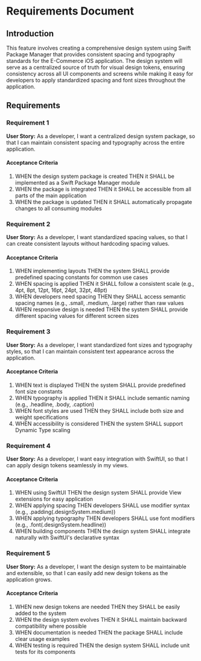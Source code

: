 # Requirements Document

## Introduction

This feature involves creating a comprehensive design system using Swift Package Manager that provides consistent spacing and typography standards for the E-Commerce iOS application. The design system will serve as a centralized source of truth for visual design tokens, ensuring consistency across all UI components and screens while making it easy for developers to apply standardized spacing and font sizes throughout the application.

## Requirements

### Requirement 1

**User Story:** As a developer, I want a centralized design system package, so that I can maintain consistent spacing and typography across the entire application.

#### Acceptance Criteria

1. WHEN the design system package is created THEN it SHALL be implemented as a Swift Package Manager module
2. WHEN the package is integrated THEN it SHALL be accessible from all parts of the main application
3. WHEN the package is updated THEN it SHALL automatically propagate changes to all consuming modules

### Requirement 2

**User Story:** As a developer, I want standardized spacing values, so that I can create consistent layouts without hardcoding spacing values.

#### Acceptance Criteria

1. WHEN implementing layouts THEN the system SHALL provide predefined spacing constants for common use cases
2. WHEN spacing is applied THEN it SHALL follow a consistent scale (e.g., 4pt, 8pt, 12pt, 16pt, 24pt, 32pt, 48pt)
3. WHEN developers need spacing THEN they SHALL access semantic spacing names (e.g., .small, .medium, .large) rather than raw values
4. WHEN responsive design is needed THEN the system SHALL provide different spacing values for different screen sizes

### Requirement 3

**User Story:** As a developer, I want standardized font sizes and typography styles, so that I can maintain consistent text appearance across the application.

#### Acceptance Criteria

1. WHEN text is displayed THEN the system SHALL provide predefined font size constants
2. WHEN typography is applied THEN it SHALL include semantic naming (e.g., .headline, .body, .caption)
3. WHEN font styles are used THEN they SHALL include both size and weight specifications
4. WHEN accessibility is considered THEN the system SHALL support Dynamic Type scaling

### Requirement 4

**User Story:** As a developer, I want easy integration with SwiftUI, so that I can apply design tokens seamlessly in my views.

#### Acceptance Criteria

1. WHEN using SwiftUI THEN the design system SHALL provide View extensions for easy application
2. WHEN applying spacing THEN developers SHALL use modifier syntax (e.g., .padding(.designSystem.medium))
3. WHEN applying typography THEN developers SHALL use font modifiers (e.g., .font(.designSystem.headline))
4. WHEN building components THEN the design system SHALL integrate naturally with SwiftUI's declarative syntax

### Requirement 5

**User Story:** As a developer, I want the design system to be maintainable and extensible, so that I can easily add new design tokens as the application grows.

#### Acceptance Criteria

1. WHEN new design tokens are needed THEN they SHALL be easily added to the system
2. WHEN the design system evolves THEN it SHALL maintain backward compatibility where possible
3. WHEN documentation is needed THEN the package SHALL include clear usage examples
4. WHEN testing is required THEN the design system SHALL include unit tests for its components